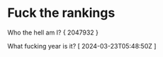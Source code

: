 # Fuck the rankings

Who the hell am I?
{ 2047932 }

What fucking year is it?
[ 2024-03-23T05:48:50Z ]
